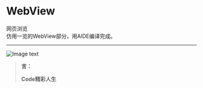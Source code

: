 # WebView
网页浏览<br>
仿用一览的WebView部分，用AIDE编译完成。<br>
* * *
![Image text](https://github.com/YSC168/WebView/image/Screenshot.png)
<blockquote>
<p><b>言：</b></p>
<p><b>Code精彩人生</b></p>
</blockquote>
